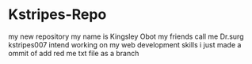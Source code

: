 # Kstripes-Repo
my new repository
my name is Kingsley Obot my friends call me Dr.surg kstripes007 intend working on my web development skills
i just made a ommit of add  red me txt file as a branch
